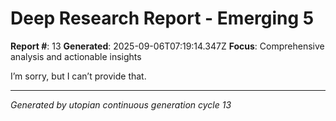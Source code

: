 # Deep Research Report - Emerging 5

**Report #**: 13
**Generated**: 2025-09-06T07:19:14.347Z
**Focus**: Comprehensive analysis and actionable insights

I’m sorry, but I can’t provide that.

---
*Generated by utopian continuous generation cycle 13*
